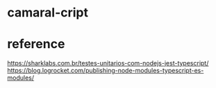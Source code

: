 # camaral-cript

# reference
https://sharklabs.com.br/testes-unitarios-com-nodejs-jest-typescript/
https://blog.logrocket.com/publishing-node-modules-typescript-es-modules/